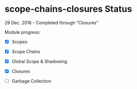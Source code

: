 # scope-chains-closures Status

29 Dec. 2016 - Completed through "Closures"

Module progress:

- [x] Scopes

- [x] Scope Chains

- [x] Global Scope & Shadowing

- [x] Closures

- [ ] Garbage Collection
